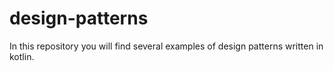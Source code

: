 # design-patterns
In this repository you will find several examples of design patterns written in kotlin.
